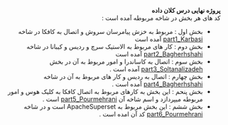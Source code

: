<div dir="rtl"><b>پروژه نهایی درس کلان داده</b></div>

<div dir="rtl">
کد های هر بخش در شاخه مربوطه آمده است :
  <ul>
    <li>بخش اول : مربوط به خزش پیامرسان سروش و اتصال به کافکا در شاخه <a href="https://github.com/rezakarbasi/BigDataCourse-FinalBS/tree/part1_Karbasi">part1_Karbasi</a> آمده است</li> 
    <li>بخش دوم : کار های مربوط به الاستیک سرچ و ردیس و کیبانا در شاخه <a href="https://github.com/rezakarbasi/BigDataCourse-FinalBS/tree/part2_Baghershahi">part2_Bagherhshahi</a> آمده است </li>
    <li>بخش سوم : اتصال به کاساندرا و امور مربوط به آن در بخش <a href="">part3_Soltanalizadeh</a> آمده است .</li>
    <li>بخش چهارم : اتصال به ردیس و کار های مربوط به آن در شاخه <a href="https://github.com/rezakarbasi/BigDataCourse-FinalBS/tree/part4_Baghershahi">part4_Bagherhshahi</a> آمده است .</li>
    <li>بخش پنحم : این بخش به کارهای مربوط به اتصال کافکا به کلیک هوس و امور مربوطه میپردازد و اسم شاخه آن <a href="https://github.com/rezakarbasi/BigDataCourse-FinalBS/tree/part5_Pourmehrani">part5_Pourmehrani</a> است .</li>
    <li>بخش ششم : این بخش مربوط به ApacheSuperset است و در شاخه <a href="https://github.com/rezakarbasi/BigDataCourse-FinalBS/tree/part6_Pourmehrani">part6_Pourmehrani</a> کد آن امده است .</li>
  </ul>
</div>
